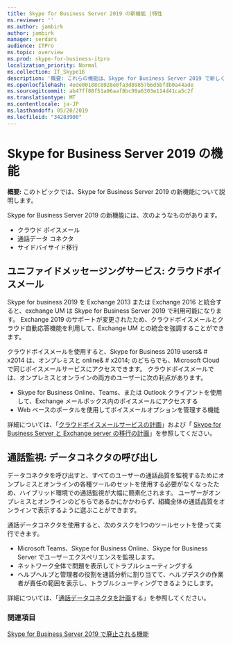 ```yaml
---
title: Skype for Business Server 2019 の新機能 |特性
ms.reviewer: ''
ms.author: jambirk
author: jambirk
manager: serdars
audience: ITPro
ms.topic: overview
ms.prod: skype-for-business-itpro
localization_priority: Normal
ms.collection: IT_Skype16
description: '概要: これらの機能は、Skype for Business Server 2019 で新しく追加されています。'
ms.openlocfilehash: 4ede00188c8928e0fa3d89857b6d5bfdb0a44ade
ms.sourcegitcommit: ab47ff88f51a96aaf8bc99a6303e114d41ca5c2f
ms.translationtype: MT
ms.contentlocale: ja-JP
ms.lasthandoff: 05/20/2019
ms.locfileid: "34283900"
---
```

# <a name="whats-in-skype-for-business-server-2019"></a>Skype for Business Server 2019 の機能

**概要:** このトピックでは、Skype for Business Server 2019 の新機能について説明します。  

Skype for Business Server 2019 の新機能には、次のようなものがあります。
  
- クラウド ボイスメール  
- 通話データ コネクタ
- サイドバイサイド移行

## <a name="unified-messaging-services-cloud-voicemail"></a>ユニファイドメッセージングサービス: クラウドボイスメール

Skype for business 2019 を Exchange 2013 または Exchange 2016 と統合すると、exchange UM は Skype for Business Server 2019 で利用可能になります。 Exchange 2019 のサポートが変更されたため、クラウドボイスメールとクラウド自動応答機能を利用して、Exchange UM との統合を強調することができます。  

クラウドボイスメールを使用すると、Skype for Business 2019 users& # x2014 は、オンプレミスと online& # x2014; のどちらでも、Microsoft Cloud で同じボイスメールサービスにアクセスできます。 クラウドボイスメールでは、オンプレミスとオンラインの両方のユーザーに次の利点があります。

- Skype for Business Online、Teams、または Outlook クライアントを使用して、Exchange メールボックス内のボイスメールにアクセスする
- Web ベースのポータルを使用してボイスメールオプションを管理する機能

詳細については、「[クラウドボイスメールサービスの計画](../sfbhybrid/hybrid/plan-cloud-voicemail.md)」および「 [Skype for Business Server と Exchange server の移行の計画](../sfbhybrid/hybrid/plan-um-migration.md)」を参照してください。
  
## <a name="call-monitoring-call-data-connector"></a>通話監視: データコネクタの呼び出し

データコネクタを呼び出すと、すべてのユーザーの通話品質を監視するためにオンプレミスとオンラインの各種ツールのセットを使用する必要がなくなったため、ハイブリッド環境での通話監視が大幅に簡素化されます。  ユーザーがオンプレミスとオンラインのどちらであるかにかかわらず、組織全体の通話品質をオンラインで表示するように選ぶことができます。

通話データコネクタを使用すると、次のタスクを1つのツールセットを使って実行できます。

- Microsoft Teams、Skype for Business Online、Skype for Business Server でユーザーエクスペリエンスを監視します。
- ネットワーク全体で問題を表示してトラブルシューティングする
- ヘルプヘルプと管理者の役割を通話分析に割り当てて、ヘルプデスクの作業者が責任の範囲を表示し、トラブルシューティングできるようにします。

詳細については、「[通話データコネクタを計画](../sfbhybrid/hybrid/plan-call-data-connector.md)する」を参照してください。

### <a name="see-also"></a>関連項目

[Skype for Business Server 2019 で廃止される機能](deprecated.md)
